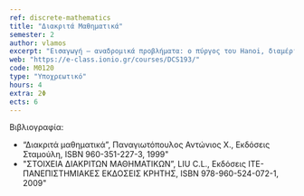 ```yaml
---
ref: discrete-mathematics
title: "Διακριτά Μαθηματικά"
semester: 2
author: vlamos
excerpt: "Εισαγωγή – αναδρομικά προβλήματα: ο πύργος του Hanoi, διαμέριση επιπέδου, το πρόβλημα του Flavious Josephus. Βασικές αρχές της συνδυαστικής ανάλυσης: το αντικείμενο της συνδυαστικής, οι βασικές αρχές της συνδυαστικής, οι βασικοί συνδυαστικοί σχηματισμοί. Λογισμός με πεπερασμένα αθροίσματα: ιδιότητες, πολλαπλά αθροίσματα. Διακριτός λογισμός: αντιστοίχιση διακριτού και απειροστικού λογισμού, αρνητικές παραγοντικές δυνάμεις, πίνακας διαφορών – αθροισμάτων. Διωνυμικοί συντελεστές – ειδικοί αριθμοί: διωνυμικοί συντελεστές, βασικές ταυτότητες, αθροίσματα γινομένων, αριθμοί Stirling, βασικές ταυτότητες, αρμονικοί αριθμοί, αριθμοί Fibonacci, αριθμοί Catalan. Βασικές αρχές θεωρίας αριθμών: ευκλείδεια διαίρεση, διαιρετότητα, μέγιστος κοινός διαιρέτης, γραμμική διοφαντική εξίσωση, ελάχιστο κοινό πολλαπλάσιο, πρώτοι αριθμοί, πλήθος και άθροισμα διαιρετών. Ακέραιες συναρτήσεις – γεννήτριες συναρτήσεις: ακέραιο μέρος πραγματικού αριθμού, αριθμητικές – πολλαπλασιαστικές συναρτήσεις, η συνάρτηση του Euler, η συνάρτηση του Legendre. Γεννήτρια συνάρτηση: εκθετική γεννήτρια συνάρτηση, γεννήτρια συνάρτηση αριθμών Catalan, γεννήτρια συνάρτηση αριθμών Fibonacci, γεννήτρια συνάρτηση αριθμών Stirling, λογισμός με γεννήτριες συναρτήσεις, πίνακας απλών ακολουθιών και γεννητριών τους, γεννήτριες συναρτήσεις ειδικών αριθμών."
web: "https://e-class.ionio.gr/courses/DCS193/"
code: ΜΘ120
type: "Υποχρεωτικό"
hours: 4
extra: 2Φ
ects: 6
---
```



Βιβλιογραφία: 
  - “Διακριτά μαθηματικά”, Παναγιωτόπουλος Αντώνιος Χ., Εκδόσεις Σταμούλη, ISBN 960-351-227-3, 1999"
  - "ΣΤΟΙΧΕΙΑ ΔΙΑΚΡΙΤΩΝ ΜΑΘΗΜΑΤΙΚΩΝ”, LIU C.L., Εκδόσεις ΙΤΕ-ΠΑΝΕΠΙΣΤΗΜΙΑΚΕΣ ΕΚΔΟΣΕΙΣ ΚΡΗΤΗΣ, ISBN 978-960-524-072-1, 2009"


